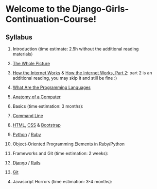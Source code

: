 # Welcome to the Django-Girls-Continuation-Course!

## Syllabus
1. Introduction (time estimate: 2.5h without the additional reading materials)
  1. [The Whole Picture](the_whole_picture.md)
  2. [How the Internet Works](how_does_the_internet_work.md) & [How the Internet Works, Part 2](how_the_internet_works_part_2): part 2 is an additional reading, you may skip it and still be fine :)
  3. [What Are the Programming Languages](programming_languages.md)
  4. [Anatomy of a Computer](anatomy_of_a_computer.md)

2. Basics (time estimation: 3 months):
  1. [Command Line](command_line.md)
  2. [HTML](html.md), [CSS](css.md) & [Bootstrap](bootstrap.md)
  3. [Python](python.md) / [Ruby](ruby.md)
  4. [Object-Oriented Programming Elements in Ruby/Python](oop.md)

3. Frameworks and Git (time estimation: 2 weeks): 
  1. [Django](django.md) / [Rails](rails.md)
  2. [Git](git.md)

4) Javascript Horrors (time estimation: 3-4 months): 
